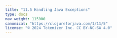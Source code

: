 ```yaml
---
title: "11.5 Handling Java Exceptions"
type: docs
nav_weight: 115000
canonical: "https://clojureforjava.com/1/11/5"
license: "© 2024 Tokenizer Inc. CC BY-NC-SA 4.0"
---
```

